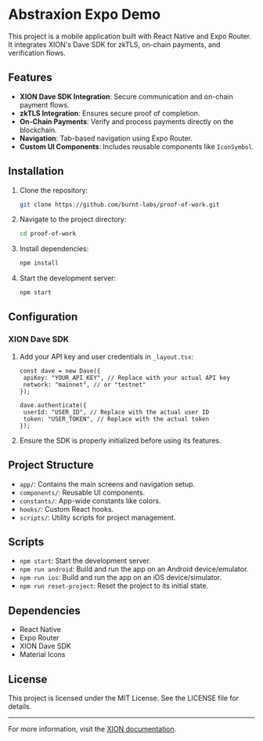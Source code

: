 # Abstraxion Expo Demo

This project is a mobile application built with React Native and Expo Router. It integrates XION's Dave SDK for zkTLS, on-chain payments, and verification flows.

## Features

- **XION Dave SDK Integration**: Secure communication and on-chain payment flows.
- **zkTLS Integration**: Ensures secure proof of completion.
- **On-Chain Payments**: Verify and process payments directly on the blockchain.
- **Navigation**: Tab-based navigation using Expo Router.
- **Custom UI Components**: Includes reusable components like `IconSymbol`.

## Installation

1. Clone the repository:

   ```bash
   git clone https://github.com/burnt-labs/proof-of-work.git
   ```

2. Navigate to the project directory:

   ```bash
   cd proof-of-work
   ```

3. Install dependencies:

   ```bash
   npm install
   ```

4. Start the development server:
   ```bash
   npm start
   ```

## Configuration

### XION Dave SDK

1. Add your API key and user credentials in `_layout.tsx`:

   ```tsx
   const dave = new Dave({
   	apiKey: "YOUR_API_KEY", // Replace with your actual API key
   	network: "mainnet", // or "testnet"
   });

   dave.authenticate({
   	userId: "USER_ID", // Replace with the actual user ID
   	token: "USER_TOKEN", // Replace with the actual token
   });
   ```

2. Ensure the SDK is properly initialized before using its features.

## Project Structure

- `app/`: Contains the main screens and navigation setup.
- `components/`: Reusable UI components.
- `constants/`: App-wide constants like colors.
- `hooks/`: Custom React hooks.
- `scripts/`: Utility scripts for project management.

## Scripts

- `npm start`: Start the development server.
- `npm run android`: Build and run the app on an Android device/emulator.
- `npm run ios`: Build and run the app on an iOS device/simulator.
- `npm run reset-project`: Reset the project to its initial state.

## Dependencies

- React Native
- Expo Router
- XION Dave SDK
- Material Icons

## License

This project is licensed under the MIT License. See the LICENSE file for details.

---

For more information, visit the [XION documentation](https://xion.io/docs).
